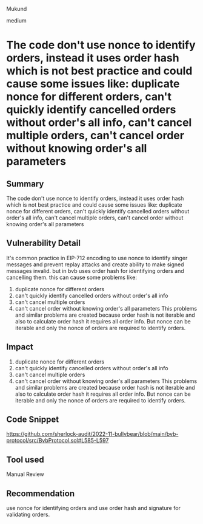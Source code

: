 Mukund

medium

# The code don't use nonce to identify orders, instead it uses order hash which is not best practice and could cause some issues like: duplicate nonce for different orders, can't quickly identify cancelled orders without order's all info, can't cancel multiple orders, can't cancel order without knowing order's all parameters

## Summary
The code don't use nonce to identify orders, instead it uses order hash which is not best practice and could cause some issues like: duplicate nonce for different orders, can't quickly identify cancelled orders without order's all info, can't cancel multiple orders, can't cancel order without knowing order's all parameters
## Vulnerability Detail
It's common practice in EIP-712 encoding to use nonce to identify singer messages and prevent replay attacks and create ability to make signed messages invalid. but in bvb uses order hash for identifying orders and cancelling them. this can cause some problems like:

1. duplicate nonce for different orders
2. can't quickly identify cancelled orders without order's all info
3. can't cancel multiple orders
4. can't cancel order without knowing order's all parameters
   This problems and similar problems are created because order hash is not iterable and also to calculate order hash it requires all 
   order info.
   But nonce can be iterable and only the nonce of orders are required to identify orders.
## Impact
1. duplicate nonce for different orders
2. can't quickly identify cancelled orders without order's all info
3. can't cancel multiple orders
4. can't cancel order without knowing order's all parameters
   This problems and similar problems are created because order hash is not iterable and also to calculate order hash it requires all 
   order info.
   But nonce can be iterable and only the nonce of orders are required to identify orders.
## Code Snippet
https://github.com/sherlock-audit/2022-11-bullvbear/blob/main/bvb-protocol/src/BvbProtocol.sol#L585-L597
## Tool used

Manual Review

## Recommendation
use nonce for identifying orders and use order hash and signature for validating orders.